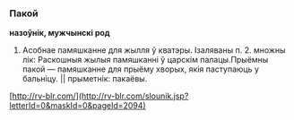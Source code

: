 ### Пакой
**назоўнік, мужчынскі род**

1. Асобнае памяшканне для жылля ў кватэры. Ізаляваны п. 2. множны лік: Раскошныя жылыя памяшканні ў царскім палацы.Прыёмны пакой — памяшканне для прыёму хворых, якія паступаюць у бальніцу. || прыметнік: пакаёвы.

<a rel="author">[http://rv-blr.com/](http://rv-blr.com/slounik.jsp?letterId=0&maskId=0&pageId=2094)</a>
